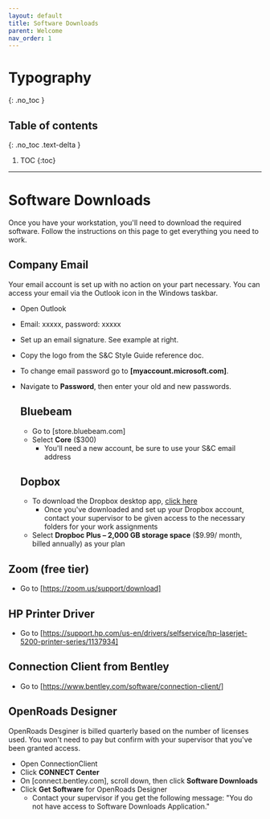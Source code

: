 ```yaml
---
layout: default
title: Software Downloads
parent: Welcome
nav_order: 1
---
```


# Typography
{: .no_toc }

## Table of contents
{: .no_toc .text-delta }

1. TOC
{:toc}

---
# Software Downloads
Once you have your workstation, you'll need to download the required software. Follow the instructions on this page to get everything you need to work.

## Company Email
Your email account is set up with no action on your part necessary. You can access your email via the Outlook icon in the Windows taskbar. 
- Open Outlook
- Email: xxxxx, password: xxxxx
- Set up an email signature. See example at right.
- Copy the logo from the S&C Style Guide reference doc.
- To change email password go to **[myaccount.microsoft.com]**.
- Navigate to **Password**, then enter your old and new passwords.

  ## Bluebeam
  - Go to [store.bluebeam.com]
  - Select **Core** ($300)
      - You'll need a new account, be sure to use your S&C email address
   
  ## Dopbox
  - To download the Dropbox desktop app, [click here](https://www.dropbox.com/downloading)
     - Once you've downloaded and set up your Dropbox account, contact your supervisor to be given access to the necessary folders for your work assignments
   - Select **Dropboc Plus – 2,000 GB storage space** ($9.99/ month, billed annually) as your plan

 ## Zoom (free tier)
 - Go to [https://zoom.us/support/download]

## HP Printer Driver
- Go to [https://support.hp.com/us-en/drivers/selfservice/hp-laserjet-5200-printer-series/1137934]

## Connection Client from Bentley 
- Go to [https://www.bentley.com/software/connection-client/]

## OpenRoads Designer
OpenRoads Desginer is billed quarterly based on the number of licenses used. You won't need to pay but confirm with your supervisor that you've been granted access. 
- Open ConnectionClient
- Click **CONNECT Center**
- On [connect.bentley.com], scroll down, then click **Software Downloads**
- Click **Get Software** for OpenRoads Designer
    - Contact your supervisor if you get the following message: "You do not have access to Software Downloads Application."

